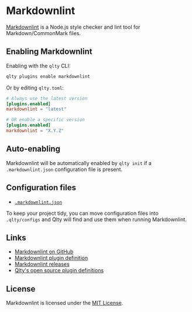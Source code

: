 # Markdownlint

[Markdownlint](https://github.com/davidanson/markdownlint) is a Node.js style checker and lint tool for Markdown/CommonMark files.

## Enabling Markdownlint

Enabling with the `qlty` CLI:

```bash
qlty plugins enable markdownlint
```

Or by editing `qlty.toml`:

```toml
# Always use the latest version
[plugins.enabled]
markdownlint = "latest"

# OR enable a specific version
[plugins.enabled]
markdownlint = "X.Y.Z"
```

## Auto-enabling

Markdownlint will be automatically enabled by `qlty init` if a `.markdownlint.json` configuration file is present.

## Configuration files

-   [`.markdownlint.json`](https://github.com/DavidAnson/markdownlint?tab=readme-ov-file#config)

To keep your project tidy, you can move configuration files into `.qlty/configs` and Qlty will find and use them when running Markdownlint.

## Links

-   [Markdownlint on GitHub](https://github.com/davidanson/markdownlint)
-   [Markdownlint plugin definition](https://github.com/qltyai/plugins/tree/main/linters/markdownlint)
-   [Markdownlint releases](https://github.com/DavidAnson/markdownlint/blob/main/CHANGELOG.md)
-   [Qlty's open source plugin definitions](https://github.com/qltyai/plugins)

## License

Markdownlint is licensed under the [MIT License](https://github.com/DavidAnson/markdownlint/blob/main/LICENSE).
